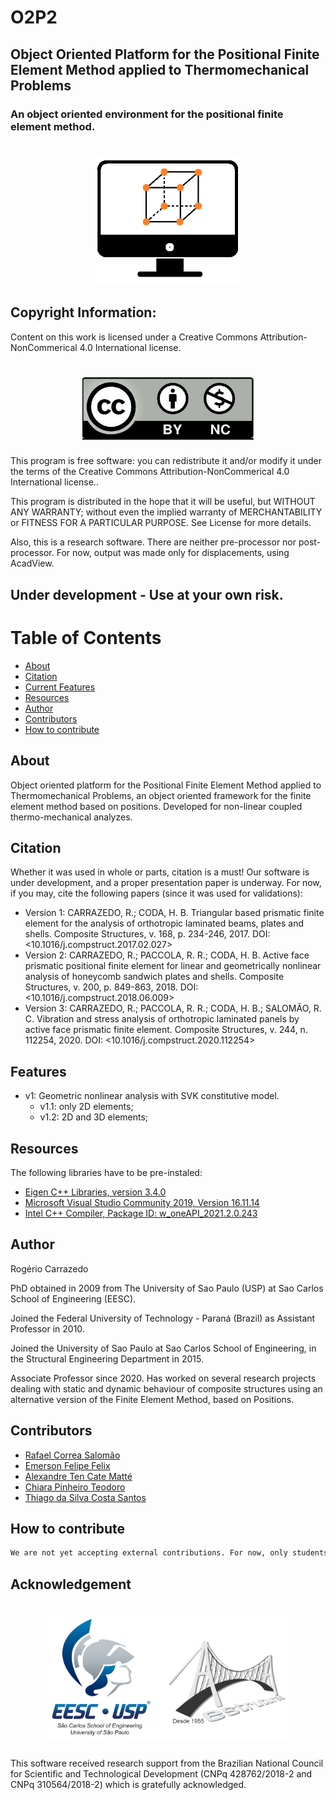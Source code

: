 # O2P2
## Object Oriented Platform for the Positional Finite Element Method applied to Thermomechanical Problems
### An object oriented environment for the positional finite element method.

<h1 align="center">
  <img alt="Banner" title="#Banner" height="200" src="./images/Icon.png" />
</h1>

## Copyright Information:
Content on this work is licensed under a Creative Commons Attribution-NonCommerical 4.0 International license.

<h1 align="center">
  <img alt="Banner" title="#Banner" height="100" src="./images/CC-BY-NC.jpg" />
</h1>

This program is free software: you can redistribute it and/or modify it under the terms of the Creative Commons Attribution-NonCommerical 4.0 International license..

This program is distributed in the hope that it will be useful, but WITHOUT ANY WARRANTY; without even the implied warranty of MERCHANTABILITY or FITNESS FOR A PARTICULAR PURPOSE. See License for more details.

Also, this is a research software. There are neither pre-processor nor post-processor. For now, output was made only for displacements, using AcadView.

## Under development - Use at your own risk.

Table of Contents
=================
<!--ts-->
   * [About](#about)
   * [Citation](#citation)
   * [Current Features](#features)
   * [Resources](#resources)
   * [Author](#author)
   * [Contributors](#contributors)
   * [How to contribute](#how-to-contribute)
<!--te-->

About
-----
Object oriented platform for the Positional Finite Element Method applied to Thermomechanical Problems, an object oriented framework for the finite element method based on positions. Developed for non-linear coupled thermo-mechanical analyzes.

Citation
--------
  Whether it was used in whole or parts, citation is a must! Our software is under development, and a proper presentation paper is underway.
  For now, if you may, cite the following papers (since it was used for validations):
  - Version 1: CARRAZEDO, R.; CODA, H. B. Triangular based prismatic finite element for the analysis of orthotropic laminated beams, plates and shells. Composite Structures, v. 168, p. 234-246, 2017.
  DOI: <10.1016/j.compstruct.2017.02.027>
  - Version 2: CARRAZEDO, R.; PACCOLA, R. R.; CODA, H. B. Active face prismatic positional finite element for linear and geometrically nonlinear analysis of honeycomb sandwich plates and shells. Composite Structures, v. 200, p. 849-863, 2018.
  DOI: <10.1016/j.compstruct.2018.06.009>
  - Version 3: CARRAZEDO, R.; PACCOLA, R. R.; CODA, H. B.; SALOMÃO, R. C. Vibration and stress analysis of orthotropic laminated panels by active face prismatic finite element. Composite Structures, v. 244, n. 112254, 2020.
  DOI: <10.1016/j.compstruct.2020.112254>


Features
--------
- v1: Geometric nonlinear analysis with SVK constitutive model.
	- v1.1: only 2D elements;
	- v1.2: 2D and 3D elements;

Resources
---------
The following libraries have to be pre-instaled:

- [Eigen C++ Libraries, version 3.4.0](https://eigen.tuxfamily.org/)
- [Microsoft Visual Studio Community 2019, Version 16.11.14](https://visualstudio.microsoft.com/)
- [Intel C++ Compiler, Package ID: w_oneAPI_2021.2.0.243](https://software.intel.com/content/www/us/en/develop/tools/oneapi.html)

Author
------
Rogério Carrazedo

PhD obtained in 2009 from The University of Sao Paulo (USP) at Sao Carlos School of Engineering (EESC).

Joined the Federal University of Technology - Paraná (Brazil) as Assistant Professor in 2010.

Joined the University of Sao Paulo at Sao Carlos School of Engineering, in the Structural Engineering Department in 2015.

Associate Professor since 2020. Has worked on several research projects dealing with static and dynamic behaviour of composite structures using an alternative version of the Finite Element Method, based on Positions.

Contributors
------------
 - [Rafael Correa Salomão](http://lattes.cnpq.br/4408319800130401)
 - [Emerson Felipe Felix](http://lattes.cnpq.br/8352527462118419)
 - [Alexandre Ten Cate Matté](https://lattes.cnpq.br/8144116395864291)
 - [Chiara Pinheiro Teodoro](http://lattes.cnpq.br/6999948388655115)
 - [Thiago da Silva Costa Santos](http://lattes.cnpq.br/6048758348229035)


How to contribute
-----------------
```bash
We are not yet accepting external contributions. For now, only students supervised by the head of this project may contribute. Nevertheless, you may use it as seen fit.
```

Acknowledgement
---------------
<h1 align="center">
  <img alt="Banner" title="#Banner" height="200" src="./images/logo_inst.png" />
</h1>

This software received research support from the Brazilian National Council for Scientific and Technological Development (CNPq 428762/2018-2 and CNPq 310564/2018-2) which is gratefully acknowledged.
